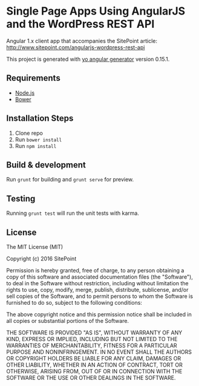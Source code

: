 # Single Page Apps Using AngularJS and the WordPress REST API

Angular 1.x client app that accompanies the SitePoint article:
http://www.sitepoint.com/angularjs-wordpress-rest-api

This project is generated with [yo angular generator](https://github.com/yeoman/generator-angular)
version 0.15.1.

## Requirements

* [Node.js](http://nodejs.org/)
* [Bower](http://bower.io/)

## Installation Steps

1. Clone repo
2. Run `bower install`
3. Run `npm install`

## Build & development

Run `grunt` for building and `grunt serve` for preview.

## Testing

Running `grunt test` will run the unit tests with karma.

## License

The MIT License (MIT)

Copyright (c) 2016 SitePoint

Permission is hereby granted, free of charge, to any person obtaining a copy of this software and associated documentation files (the "Software"), to deal in the Software without restriction, including without limitation the rights to use, copy, modify, merge, publish, distribute, sublicense, and/or sell copies of the Software, and to permit persons to whom the Software is furnished to do so, subject to the following conditions:

The above copyright notice and this permission notice shall be included in all copies or substantial portions of the Software.

THE SOFTWARE IS PROVIDED "AS IS", WITHOUT WARRANTY OF ANY KIND, EXPRESS OR IMPLIED, INCLUDING BUT NOT LIMITED TO THE WARRANTIES OF MERCHANTABILITY, FITNESS FOR A PARTICULAR PURPOSE AND NONINFRINGEMENT. IN NO EVENT SHALL THE AUTHORS OR COPYRIGHT HOLDERS BE LIABLE FOR ANY CLAIM, DAMAGES OR OTHER LIABILITY, WHETHER IN AN ACTION OF CONTRACT, TORT OR OTHERWISE, ARISING FROM, OUT OF OR IN CONNECTION WITH THE SOFTWARE OR THE USE OR OTHER DEALINGS IN THE SOFTWARE.
